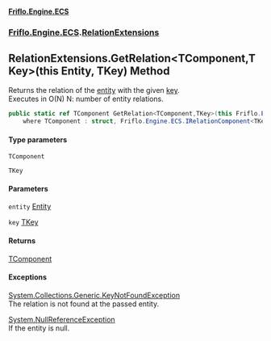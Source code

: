 #### [Friflo.Engine.ECS](index.md 'index')
### [Friflo.Engine.ECS](Friflo.Engine.ECS.md 'Friflo.Engine.ECS').[RelationExtensions](RelationExtensions.md 'Friflo.Engine.ECS.RelationExtensions')

## RelationExtensions.GetRelation<TComponent,TKey>(this Entity, TKey) Method

Returns the relation of the [entity](RelationExtensions.GetRelation_TComponent,TKey_(thisEntity,TKey).md#Friflo.Engine.ECS.RelationExtensions.GetRelation_TComponent,TKey_(thisFriflo.Engine.ECS.Entity,TKey).entity 'Friflo.Engine.ECS.RelationExtensions.GetRelation<TComponent,TKey>(this Friflo.Engine.ECS.Entity, TKey).entity') with the given [key](RelationExtensions.GetRelation_TComponent,TKey_(thisEntity,TKey).md#Friflo.Engine.ECS.RelationExtensions.GetRelation_TComponent,TKey_(thisFriflo.Engine.ECS.Entity,TKey).key 'Friflo.Engine.ECS.RelationExtensions.GetRelation<TComponent,TKey>(this Friflo.Engine.ECS.Entity, TKey).key').<br/>
Executes in O(N) N: number of entity relations.

```csharp
public static ref TComponent GetRelation<TComponent,TKey>(this Friflo.Engine.ECS.Entity entity, TKey key)
    where TComponent : struct, Friflo.Engine.ECS.IRelationComponent<TKey>, System.ValueType, System.ValueType;
```
#### Type parameters

<a name='Friflo.Engine.ECS.RelationExtensions.GetRelation_TComponent,TKey_(thisFriflo.Engine.ECS.Entity,TKey).TComponent'></a>

`TComponent`

<a name='Friflo.Engine.ECS.RelationExtensions.GetRelation_TComponent,TKey_(thisFriflo.Engine.ECS.Entity,TKey).TKey'></a>

`TKey`
#### Parameters

<a name='Friflo.Engine.ECS.RelationExtensions.GetRelation_TComponent,TKey_(thisFriflo.Engine.ECS.Entity,TKey).entity'></a>

`entity` [Entity](Entity.md 'Friflo.Engine.ECS.Entity')

<a name='Friflo.Engine.ECS.RelationExtensions.GetRelation_TComponent,TKey_(thisFriflo.Engine.ECS.Entity,TKey).key'></a>

`key` [TKey](RelationExtensions.GetRelation_TComponent,TKey_(thisEntity,TKey).md#Friflo.Engine.ECS.RelationExtensions.GetRelation_TComponent,TKey_(thisFriflo.Engine.ECS.Entity,TKey).TKey 'Friflo.Engine.ECS.RelationExtensions.GetRelation<TComponent,TKey>(this Friflo.Engine.ECS.Entity, TKey).TKey')

#### Returns
[TComponent](RelationExtensions.GetRelation_TComponent,TKey_(thisEntity,TKey).md#Friflo.Engine.ECS.RelationExtensions.GetRelation_TComponent,TKey_(thisFriflo.Engine.ECS.Entity,TKey).TComponent 'Friflo.Engine.ECS.RelationExtensions.GetRelation<TComponent,TKey>(this Friflo.Engine.ECS.Entity, TKey).TComponent')

#### Exceptions

[System.Collections.Generic.KeyNotFoundException](https://docs.microsoft.com/en-us/dotnet/api/System.Collections.Generic.KeyNotFoundException 'System.Collections.Generic.KeyNotFoundException')  
The relation is not found at the passed entity.

[System.NullReferenceException](https://docs.microsoft.com/en-us/dotnet/api/System.NullReferenceException 'System.NullReferenceException')  
If the entity is null.